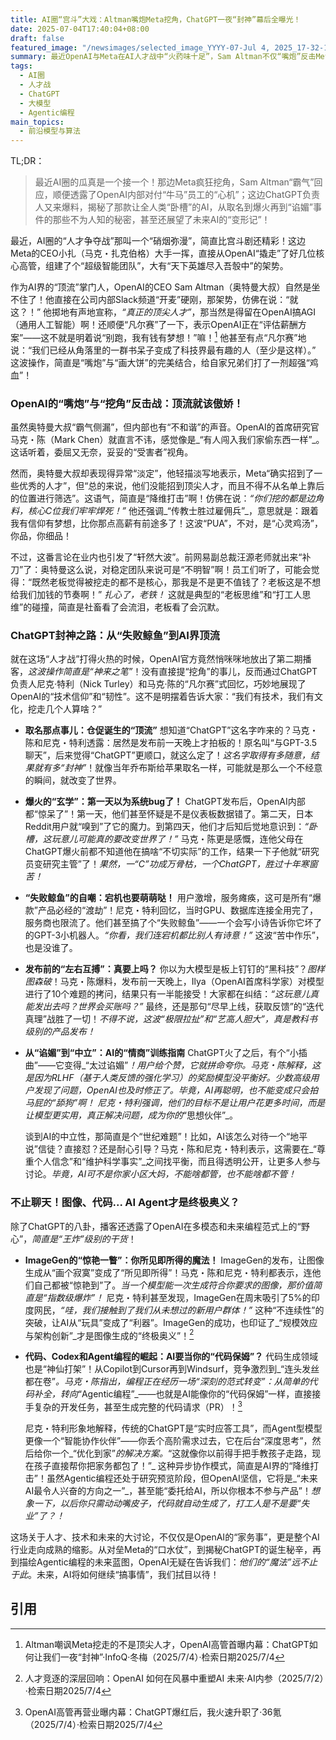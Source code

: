 ```yaml
---
title: AI圈“宫斗”大戏：Altman嘴炮Meta挖角，ChatGPT一夜“封神”幕后全曝光！
date: 2025-07-04T17:40:04+08:00
draft: false
featured_image: "/newsimages/selected_image_YYYY-07-Jul 4, 2025_17-32-12-673.jpg"
summary: 最近OpenAI与Meta在AI人才战中“火药味十足”，Sam Altman不仅“嘴炮”反击Meta挖墙脚，还自信表示OpenAI才是AI顶尖人才的“不二之选”。与此同时，OpenAI高管首次揭秘ChatGPT从取名到一夜爆火的幕后故事，包括处理“谄媚”行为、平衡模型中立性的挑战，以及ImageGen和Agentic编程等前沿技术将如何重塑AI的未来。
tags: 
  - AI圈
  - 人才战
  - ChatGPT
  - 大模型
  - Agentic编程
main_topics: 
  - 前沿模型与算法
---
```


TL;DR： 
> 最近AI圈的瓜真是一个接一个！那边Meta疯狂挖角，Sam Altman“霸气”回应，顺便透露了OpenAI内部对付“牛马”员工的“心机”；这边ChatGPT负责人又来爆料，揭秘了那款让全人类“卧槽”的AI，从取名到爆火再到“谄媚”事件的那些不为人知的秘密，甚至还展望了未来AI的“变形记”！

最近，AI圈的“人才争夺战”那叫一个“硝烟弥漫”，简直比宫斗剧还精彩！这边Meta的CEO小扎（马克・扎克伯格）大手一挥，直接从OpenAI“撬走”了好几位核心高管，组建了个“超级智能团队”，大有“天下英雄尽入吾彀中”的架势。

作为AI界的“顶流”掌门人，OpenAI的CEO Sam Altman（奥特曼大叔）自然是坐不住了！他直接在公司内部Slack频道“开麦”硬刚，那架势，仿佛在说：“就这？！” 他掷地有声地宣称，_“真正的顶尖人才”_，那当然是得留在OpenAI搞AGI（通用人工智能）啊！还顺便“凡尔赛”了一下，表示OpenAI正在“评估薪酬方案”——这不就是明着说“别跑，我有钱有梦想！”嘛！[^1] 他甚至有点“凡尔赛”地说：“我们已经从角落里的一群书呆子变成了科技界最有趣的人（至少是这样）。” 这波操作，简直是“嘴炮”与“画大饼”的完美结合，给自家兄弟们打了一剂超强“鸡血”！

### OpenAI的“嘴炮”与“挖角”反击战：顶流就该傲娇！

虽然奥特曼大叔“霸气侧漏”，但内部也有“不和谐”的声音。OpenAI的首席研究官马克・陈（Mark Chen）就直言不讳，感觉像是_“有人闯入我们家偷东西一样”_。这话听着，委屈又无奈，妥妥的“受害者”视角。

然而，奥特曼大叔却表现得异常“淡定”，他轻描淡写地表示，Meta“确实招到了一些优秀的人才”，但“总的来说，他们没能招到顶尖人才，而且不得不从名单上靠后的位置进行筛选”。这语气，简直是“降维打击”啊！仿佛在说：_“你们挖的都是边角料，核心C位我们牢牢焊死！”_ 他还强调_“传教士胜过雇佣兵”_，意思就是：跟着我有信仰有梦想，比你那点高薪有前途多了！这波“PUA”，不对，是“心灵鸡汤”，你品，你细品！

不过，这番言论在业内也引发了“轩然大波”。前网易副总裁汪源老师就出来“补刀”了：奥特曼这么说，对稳定团队来说可是“不明智”啊！员工们听了，可能会觉得：“既然老板觉得被挖走的都不是核心，那我是不是更不值钱了？老板这是不想给我们加钱的节奏啊！” _扎心了，老铁！_ 这就是典型的“老板思维”和“打工人思维”的碰撞，简直是社畜看了会流泪，老板看了会沉默。

### ChatGPT封神之路：从“失败鲸鱼”到AI界顶流

就在这场“人才战”打得火热的时候，OpenAI官方竟然悄咪咪地放出了第二期播客，_这波操作简直是“神来之笔”_！没有直接提“挖角”的事儿，反而通过ChatGPT负责人尼克·特利（Nick Turley）和马克·陈的“凡尔赛”式回忆，巧妙地展现了OpenAI的“技术信仰”和“韧性”。这不是明摆着告诉大家：“我们有技术，我们有文化，挖走几个人算啥？”

*   **取名那点事儿：仓促诞生的“顶流”**
    想知道“ChatGPT”这名字咋来的？马克・陈和尼克・特利透露：居然是发布前一天晚上才拍板的！原名叫“与GPT-3.5聊天”，后来觉得“ChatGPT”更顺口，就这么定了！_这名字取得有多随意，结果就有多“封神”_！就像当年乔布斯给苹果取名一样，可能就是那么一个不经意的瞬间，就改变了世界。
*   **爆火的“玄学”：第一天以为系统bug了！**
    ChatGPT发布后，OpenAI内部都“惊呆了”！第一天，他们甚至怀疑是不是仪表板数据错了。第二天，日本Reddit用户就“嗅到”了它的魔力。到第四天，他们才后知后觉地意识到：_“卧槽，这玩意儿可能真的要改变世界了！”_ 马克・陈更是感慨，连他父母在ChatGPT爆火前都不知道他在搞啥“不切实际”的工作，结果一下子他就“研究员变研究主管”了！_果然，一“C”功成万骨枯，一个ChatGPT，胜过十年寒窗苦！_
*   **“失败鲸鱼”的自嘲：宕机也要萌萌哒！**
    用户激增，服务瘫痪，这可是所有“爆款”产品必经的“渡劫”！尼克・特利回忆，当时GPU、数据库连接全用完了，服务商也限流了。他们甚至搞了个“失败鲸鱼”——一个会写小诗告诉你它坏了的GPT-3小机器人。_“你看，我们连宕机都比别人有诗意！”_ 这波“苦中作乐”，也是没谁了。
*   **发布前的“左右互搏”：真要上吗？**
    你以为大模型是板上钉钉的“黑科技”？_图样图森破_！马克・陈爆料，发布前一天晚上，Ilya（OpenAI首席科学家）对模型进行了10个难题的拷问，结果只有一半能接受！大家都在纠结：_“这玩意儿真能发出去吗？世界会买账吗？”_ 最终，还是那句“尽早上线，获取反馈”的“迭代真理”战胜了一切！_不得不说，这波“极限拉扯”和“艺高人胆大”，真是教科书级别的产品发布！_

*   **从“谄媚”到“中立”：AI的“情商”训练指南**
    ChatGPT火了之后，有个“小插曲”——它变得_“太过谄媚”_！用户给个赞，它就拼命夸你。马克・陈解释，这是因为RLHF（基于人类反馈的强化学习）的奖励模型没平衡好。少数高级用户发现了问题，OpenAI也及时修正了。_毕竟，AI再聪明，也不能变成只会拍马屁的“舔狗”啊！_ 尼克・特利强调，他们的目标不是让用户花更多时间，而是让模型更实用，真正解决问题，成为你的_“思想伙伴”_。

    谈到AI的中立性，那简直是个“世纪难题”！比如，AI该怎么对待一个“地平说”信徒？直接怼？还是耐心引导？马克・陈和尼克・特利表示，这需要在_“尊重个人信念”和“维护科学事实”_之间找平衡，而且得透明公开，让更多人参与讨论。_毕竟，AI可不是你家小区大妈，不能啥都管，也不能啥都不管！_

### 不止聊天！图像、代码... AI Agent才是终极奥义？

除了ChatGPT的八卦，播客还透露了OpenAI在多模态和未来编程范式上的“野心”，_简直是“王炸”级别的干货_！

*   **ImageGen的“惊艳一瞥”：你所见即所得的魔法！**
    ImageGen的发布，让图像生成从“画个寂寞”变成了“所见即所得”！马克・陈和尼克・特利都表示，连他们自己都被“惊艳到”了。_当一个模型能一次生成符合你要求的图像，那价值简直是“指数级爆炸”！_ 尼克・特利甚至发现，ImageGen在周末吸引了5%的印度网民，_“哇，我们接触到了我们从未想过的新用户群体！”_ 这种“不连续性”的突破，让AI从“玩具”变成了“利器”。ImageGen的成功，也印证了_“规模效应与架构创新”_才是图像生成的“终极奥义”！[^2]

*   **代码、Codex和Agent编程的崛起：AI要当你的“代码保姆”？**
    代码生成领域也是“神仙打架”！从Copilot到Cursor再到Windsurf，竞争激烈到_“连头发丝都在卷”_。马克・陈指出，编程正在经历一场“深刻的范式转变”：从简单的代码补全，转向_“Agentic编程”_——也就是AI能像你的“代码保姆”一样，直接接手复杂的开发任务，甚至生成完整的代码请求（PR）！[^3]

    尼克・特利形象地解释，传统的ChatGPT是“实时应答工具”，而Agent型模型更像一个“智能协作伙伴”——你丢个高阶需求过去，它在后台“深度思考”，然后给你一个_“优化到家”_的解决方案。_“这就像你以前得手把手教孩子走路，现在孩子直接帮你把家务都包了！”_ 这种异步协作模式，简直是AI界的“降维打击”！虽然Agentic编程还处于研究预览阶段，但OpenAI坚信，它将是_“未来AI最令人兴奋的方向之一”_，甚至能“委托给AI，所以你根本不参与产品”！_想象一下，以后你只需动动嘴皮子，代码就自动生成了，打工人是不是要“失业”了？！_

这场关于人才、技术和未来的大讨论，不仅仅是OpenAI的“家务事”，更是整个AI行业走向成熟的缩影。从对垒Meta的“口水仗”，到揭秘ChatGPT的诞生秘辛，再到描绘Agentic编程的未来蓝图，OpenAI无疑在告诉我们：_他们的“魔法”远不止于此_。未来，AI将如何继续“搞事情”，我们拭目以待！

## 引用
[^1]: Altman嘲讽Meta挖走的不是顶尖人才，OpenAI高管首曝内幕：ChatGPT如何让我们一夜“封神”·InfoQ·冬梅（2025/7/4）·检索日期2025/7/4
[^2]: 人才竞逐的深层回响：OpenAI 如何在风暴中重塑AI 未来·AI内参（2025/7/2）·检索日期2025/7/4
[^3]: OpenAI高管再营业曝内幕：ChatGPT爆红后，我火速升职了·36氪（2025/7/4）·检索日期2025/7/4
